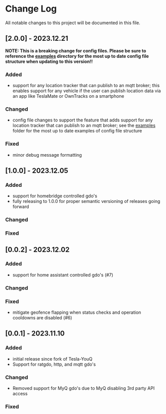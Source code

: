 # Change Log
All notable changes to this project will be documented in this file.

## [2.0.0] - 2023.12.21

**NOTE: This is a breaking change for config files. Please be sure to reference the [examples](/examples) directory for the most up to date config file structure when updating to this version!!**

### Added
- support for any location tracker that can publish to an mqtt broker; this enables support for any vehicle if the user can publish location data via an app like TeslaMate or OwnTracks on a smartphone

### Changed
- config file changes to support the feature that adds support for any location tracker that can publish to an mqtt broker; see the [examples](/examples) folder for the most up to date examples of config file structure

### Fixed
- minor debug message formatting

## [1.0.0] - 2023.12.05

### Added
- support for homebridge controlled gdo's
- fully releasing to 1.0.0 for proper semantic versioning of releases going forward

### Changed

### Fixed

## [0.0.2] - 2023.12.02

### Added
- support for home assistant controlled gdo's (#7)
 
### Changed
 
### Fixed
- mitigate geofence flapping when status checks and operation cooldowns are disabled (#6)
 
## [0.0.1] - 2023.11.10
 
### Added
- initial release since fork of Tesla-YouQ
- Support for ratgdo, http, and mqtt gdo's
 
### Changed
- Removed support for MyQ gdo's due to MyQ disabling 3rd party API access
 
### Fixed
